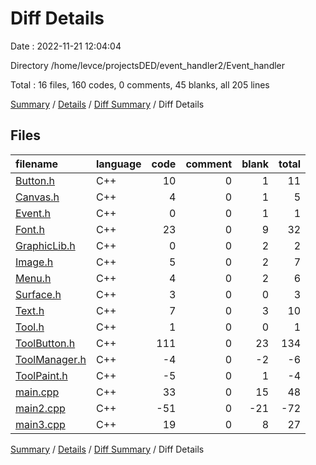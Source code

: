 # Diff Details

Date : 2022-11-21 12:04:04

Directory /home/levce/projectsDED/event_handler2/Event_handler

Total : 16 files,  160 codes, 0 comments, 45 blanks, all 205 lines

[Summary](results.md) / [Details](details.md) / [Diff Summary](diff.md) / Diff Details

## Files
| filename | language | code | comment | blank | total |
| :--- | :--- | ---: | ---: | ---: | ---: |
| [Button.h](/Button.h) | C++ | 10 | 0 | 1 | 11 |
| [Canvas.h](/Canvas.h) | C++ | 4 | 0 | 1 | 5 |
| [Event.h](/Event.h) | C++ | 0 | 0 | 1 | 1 |
| [Font.h](/Font.h) | C++ | 23 | 0 | 9 | 32 |
| [GraphicLib.h](/GraphicLib.h) | C++ | 0 | 0 | 2 | 2 |
| [Image.h](/Image.h) | C++ | 5 | 0 | 2 | 7 |
| [Menu.h](/Menu.h) | C++ | 4 | 0 | 2 | 6 |
| [Surface.h](/Surface.h) | C++ | 3 | 0 | 0 | 3 |
| [Text.h](/Text.h) | C++ | 7 | 0 | 3 | 10 |
| [Tool.h](/Tool.h) | C++ | 1 | 0 | 0 | 1 |
| [ToolButton.h](/ToolButton.h) | C++ | 111 | 0 | 23 | 134 |
| [ToolManager.h](/ToolManager.h) | C++ | -4 | 0 | -2 | -6 |
| [ToolPaint.h](/ToolPaint.h) | C++ | -5 | 0 | 1 | -4 |
| [main.cpp](/main.cpp) | C++ | 33 | 0 | 15 | 48 |
| [main2.cpp](/main2.cpp) | C++ | -51 | 0 | -21 | -72 |
| [main3.cpp](/main3.cpp) | C++ | 19 | 0 | 8 | 27 |

[Summary](results.md) / [Details](details.md) / [Diff Summary](diff.md) / Diff Details